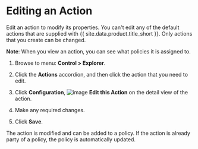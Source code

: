 # Editing an Action

Edit an action to modify its properties. You can't edit any of the default
actions that are supplied with {{ site.data.product.title_short }}. Only
actions that you create can be changed.

**Note**: When you view an action, you can see what policies it is assigned
to.

1. Browse to menu: **Control > Explorer**.

2. Click the **Actions** accordion, and then click the action that you need
   to edit.

3. Click **Configuration**, ![image](../images/1851.png) **Edit this Action**
   on the detail view of the action.

4. Make any required changes.

5. Click **Save**.

The action is modified and can be added to a policy. If the action is
already party of a policy, the policy is automatically updated.
